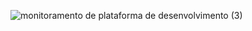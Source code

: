 
![monitoramento de plataforma de desenvolvimento (3)](https://user-images.githubusercontent.com/70453945/109570495-dde8c700-7ac8-11eb-8d78-9a2e0ea66907.gif)
